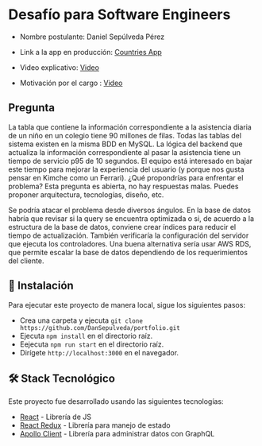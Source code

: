 # Desafío para Software Engineers

- Nombre postulante: Daniel Sepúlveda Pérez
- Link a la app en producción: [Countries App](https://dansep-kimche.netlify.app/)

- Video explicativo: [Video](https://www.loom.com/share/5a91192d361a4f11a756f71eb65a72fc)
- Motivación por el cargo : [Video](https://www.youtube.com/watch?v=eRN6VPbigsU)

## Pregunta

La tabla que contiene la información correspondiente a la asistencia diaria de un niño en un colegio tiene 90 millones de filas. Todas las tablas del sistema existen en la misma BDD en MySQL. La lógica del backend que actualiza la información correspondiente al pasar la asistencia tiene un tiempo de servicio p95 de 10 segundos. El equipo está interesado en bajar este tiempo para mejorar la experiencia del usuario (y porque nos gusta pensar en Kimche como un Ferrari). ¿Qué propondrías para enfrentar el problema? Esta pregunta es abierta, no hay respuestas malas. Puedes proponer arquitectura, tecnologías, diseño, etc.

Se podría atacar el problema desde diversos ángulos. En la base de datos habría que revisar si la query se encuentra optimizada o si, de acuerdo a la estructura de la base de datos, conviene crear índices para reducir el tiempo de actualización. También verificaría la configuración del servidor que ejecuta los controladores. Una buena alternativa sería usar AWS RDS, que permite escalar la base de datos dependiendo de los requerimientos del cliente.

## 🔧 Instalación

Para ejecutar este proyecto de manera local, sigue los siguientes pasos:

- Crea una carpeta y ejecuta `git clone https://github.com/DanSepulveda/portfolio.git`
- Ejecuta `npm install` en el directorio raíz.
- Eejecuta `npm run start` en el directorio raíz.
- Dirígete `http://localhost:3000` en el navegador.

## 🛠️ Stack Tecnológico

Este proyecto fue desarrollado usando las siguientes tecnologías:

- [React](https://es.reactjs.org//) - Librería de JS
- [React Redux](https://react-redux.js.org/) - Librería para manejo de estado
- [Apollo Client](https://www.apollographql.com/docs/react/) - Librería para administrar datos con GraphQL